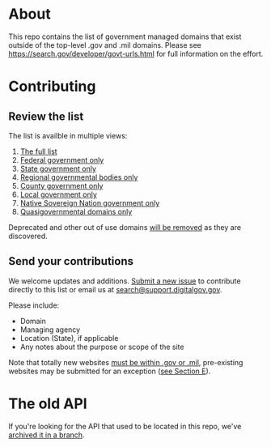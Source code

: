 # About

This repo contains the list of government managed domains that exist outside of the top-level .gov and .mil domains. Please see https://search.gov/developer/govt-urls.html for full information on the effort.

# Contributing

## Review the list

The list is availble in multiple views:

1. [The full list](/1_govt_urls_full.csv)
1. [Federal government only](/2_govt_urls_federal_only.csv)
1. [State government only](/3_govt_urls_state_only.csv)
1. [Regional governmental bodies only](/4_govt_urls_regional_only.csv)
1. [County government only](/5_govt_urls_county_only.csv)
1. [Local government only](6_govt_urls_local_only.csv)
1. [Native Sovereign Nation government only](7_govt_urls_native_sovereign_nations_only.csv)
1. [Quasigovernmental domains only](8_govt_urls_quasigovernmental_only.csv)

Deprecated and other out of use domains [will be removed](https://github.com/GSA/govt-urls-master/9_govt_urls_not_used.csv) as they are discovered.

## Send your contributions

We welcome updates and additions. [Submit a new issue](https://github.com/GSA/govt-urls/issues) to contribute directly to this list or email us at <search@support.digitalgov.gov>. 

Please include:

* Domain
* Managing agency
* Location (State), if applicable
* Any notes about the purpose or scope of the site

Note that totally new websites [must be within .gov or .mil](https://policy.cio.gov/web-policy/domain/), pre-existing websites may be submitted for an exception ([see Section E](https://policy.cio.gov/web-policy/domain/)).

# The old API

If you're looking for the API that used to be located in this repo, we've [archived it in a branch](/tree/pre-deprecation-release).